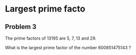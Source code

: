 # Largest prime facto
## Problem 3

The prime factors of 13195 are 5, 7, 13 and 29.

What is the largest prime factor of the number 600851475143 ?

